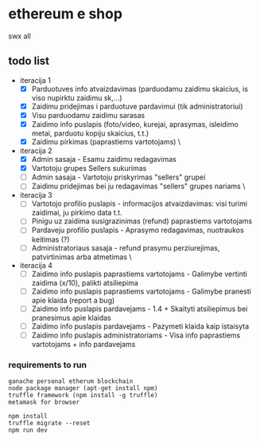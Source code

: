 # ethereum e shop

swx all

## todo list
* iteracija 1
  * [x] Parduotuves info atvaizdavimas (parduodamu zaidimu skaicius, is viso nupirktu zaidimu sk,...)
  * [x] Zaidimu pridejimas i parduotuve pardavimui (tik administratoriui)
  * [x] Visu parduodamu zaidimu sarasas
  * [x] Zaidimo info puslapis (foto/video, kurejai, aprasymas, isleidimo metai, parduotu kopiju skaicius, t.t.)
  * [x] Zaidimu pirkimas (paprastiems vartotojams)
\  
* iteracija 2
  * [x] Admin sasaja - Esamu zaidimu redagavimas
  * [x] Vartotoju grupes Sellers sukurimas
  * [ ] Admin sasaja - Vartotoju priskyrimas "sellers" grupei
  * [ ] Zaidimu pridejimas bei ju redagavimas "sellers" grupes nariams
\  
* iteracija 3
  * [ ] Vartotojo profilio puslapis - informacijos atvaizdavimas: visi turimi zaidimai, ju pirkimo data t.t. 
  * [ ] Pinigu uz zaidima susigrazinimas (refund) paprastiems vartotojams
  * [ ] Pardaveju profilio puslapis - Aprasymo redagavimas, nuotraukos keitimas (?)
  * [ ] Administratoriaus sasaja - refund prasymu perziurejimas, patvirtinimas arba atmetimas
\  
* iteracija 4
  * [ ] Zaidimo info puslapis paprastiems vartotojams - Galimybe vertinti zaidima (x/10), palikti atsiliepima
  * [ ] Zaidimo info puslapis paprastiems vartotojams - Galimybe pranesti apie klaida (report a bug)
  * [ ] Zaidimo info puslapis pardavejams - 1.4 + Skaityti atsiliepimus bei pranesimus apie klaidas
  * [ ] Zaidimo info puslapis pardavejams - Pazymeti klaida kaip istaisyta
  * [ ] Zaidimo info puslapis administratoriams - Visa info paprastiems vartotojams + info pardavejams

### requirements to run
```
ganache personal etherum blockchain
node package manager (apt-get install npm)
truffle framework (npm install -g truffle)  
metamask for browser
```		
```
npm install
truffle migrate --reset
npm run dev
```
